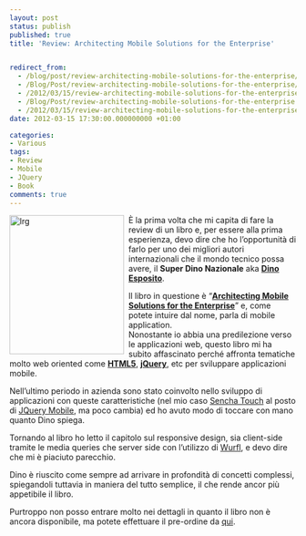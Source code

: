 ```yaml
---
layout: post
status: publish
published: true
title: 'Review: Architecting Mobile Solutions for the Enterprise'


redirect_from: 
  - /blog/post/review-architecting-mobile-solutions-for-the-enterprise/
  - /Blog/Post/review-architecting-mobile-solutions-for-the-enterprise/
  - /2012/03/15/review-architecting-mobile-solutions-for-the-enterprise/
  - /Blog/Post/review-architecting-mobile-solutions-for-the-enterprise
  - /2012/03/15/review-architecting-mobile-solutions-for-the-enterprise
date: 2012-03-15 17:30:00.000000000 +01:00

categories:
- Various
tags:
- Review
- Mobile
- JQuery
- Book
comments: true
---
```

<p><a href="http://tostring.it/UserFiles/imperugo/lrg_2.jpg"><img title="lrg" style="border-top: 0px; border-right: 0px; background-image: none; border-bottom: 0px; float: left; padding-top: 0px; padding-left: 0px; margin: 0px 8px 5px 0px; border-left: 0px; display: inline; padding-right: 0px" border="0" alt="lrg" align="left" src="http://tostring.it/UserFiles/imperugo/lrg_thumb.jpg" width="201" height="244" /></a></p>  <p>È la prima volta che mi capita di fare la review di un libro e, per essere alla prima esperienza, devo dire che ho l’opportunità di farlo per uno dei migliori autori internazionali che il mondo tecnico possa avere, il <strong>Super Dino Nazionale</strong> aka <a title="Dino Esposito" href="http://twitter.com/#!/despos" target="_blank"><strong>Dino Esposito</strong></a>.</p>  <p>Il libro in questione è “<strong><a title="Architecting Mobile Solutions for the Enterprise" href="http://shop.oreilly.com/product/0790145336224.do" rel="nofollow" target="_blank">Architecting Mobile Solutions for the Enterprise</a></strong>” e, come potete intuire dal nome, parla di mobile application.     <br />Nonostante io abbia una predilezione verso le applicazioni web, questo libro mi ha subito affascinato perché affronta tematiche molto web oriented come <strong><a title="Posts about HTML5" href="http://tostring.it/tags/archive/html5" target="_blank">HTML5</a></strong>, <strong><a title="Posts about jquery" href="http://tostring.it/tags/archive/jquery" target="_blank">jQuery</a></strong>, etc per sviluppare applicazioni mobile.</p>  <p>Nell’ultimo periodo in azienda sono stato coinvolto nello sviluppo di applicazioni con queste caratteristiche (nel mio caso <a title="Sencha Touch" href="http://www.sencha.com/products/touch" rel="nofollow" target="_blank">Sencha Touch</a> al posto di <a title="JQuery Mobile" href="http://jquerymobile.com/" rel="nofollow" target="_blank">JQuery Mobile</a>, ma poco cambia) ed ho avuto modo di toccare con mano quanto Dino spiega.</p>  <p>Tornando al libro ho letto il capitolo sul responsive design, sia client-side tramite le media queries che server side con l’utilizzo di <a title="Wurfl" href="http://wurfl.sourceforge.net/" rel="nofollow" target="_blank">Wurfl</a>, e devo dire che mi è piaciuto parecchio. </p>  <p>Dino è riuscito come sempre ad arrivare in profondità di concetti complessi, spiegandoli tuttavia in maniera del tutto semplice, il che rende ancor più appetibile il libro.</p>  <p>Purtroppo non posso entrare molto nei dettagli in quanto il libro non è ancora disponibile, ma potete effettuare il pre-ordine da <a href="http://shop.oreilly.com/product/0790145336224.do" rel="nofollow" target="_blank">qui</a>.</p>
